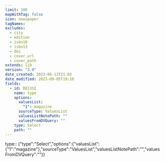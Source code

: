 ```yaml
---
limit: 100
mapWithTag: false
icon: newspaper
tagNames:
excludes:
  - city
  - edition
  - isbn10
  - isbn13
  - doi
  - cover_url
  - cover_path
extends: lib
version: "2.0"
date_created: 2023-06-12T21:03
date_modified: 2023-09-05T19:18
fields:
  - id: DEI3SI
    name: type
    options:
      valuesList:
        "1": magazine
      sourceType: ValuesList
      valuesListNotePath: ""
      valuesFromDVQuery: ""
    type: Select
    path: ""
---
```


type:: {"type":"Select","options":{"valuesList":{"1":"magazine"},"sourceType":"ValuesList","valuesListNotePath":"","valuesFromDVQuery":""}}
